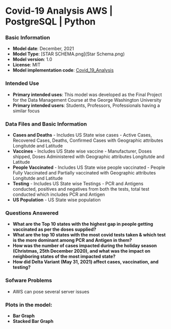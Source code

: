 # Covid-19 Analysis AWS | PostgreSQL | Python

### Basic Information

* **Model date**: December, 2021
* **Model Type**: [STAR SCHEMA.png](Star Schema.png)
* **Model version**: 1.0
* **License**: MIT
* **Model implementation code**: [Covid_19_Analysis](Covid_19_Analysis.ipynb)

### Intended Use
* **Primary intended uses**: This model was developed as the Final Project for the Data Management Course at the George Washington University
* **Primary intended users**: Students, Professors, Professionals having a similar focus


### Data Files and Basic Information
* **Cases and Deaths** - Includes US State wise cases - Active Cases, Recovered Cases, Deaths, Confirmed Cases with Geographic attributes Longitutde and Latitude
* **Vaccines** - Includes US State wise vaccine - Manufacturer, Doses shipped, Doses Administered with Geographic attributes Longitutde and Latitude
* **People Vaccinated** - Includes US State wise people vaccinated - People Fully Vaccinated and Partially vaccinated with Geographic attributes Longitutde and Latitude
* **Testing** - Includes US State wise Testings - PCR and Antigens conducted, positives and negatives from both the tests, total test conducted which includes PCR and Antigen
* **US Population** - US State wise population

### Questions Answered
* **What are the Top 10 states with the highest gap in people getting vaccinated as per the doses supplied?**
* **What are the top 10 states with the most covid tests taken & which test is the more dominant among PCR and Antigen in them?**
* **How was the number of cases impacted during the holiday season (Christmas, 25th December 2020), and what was the impact on neighboring states of the most impacted state?**
* **How did Delta Variant (May 31, 2021) affect cases, vaccination, and testing?**

### Sofware Problems
* AWS can pose several server issues

### Plots in the model:
* **Bar Graph**
* **Stacked Bar Graph**

